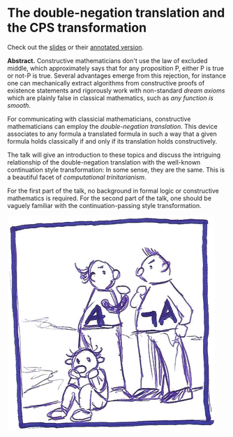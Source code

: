 # The double-negation translation and the CPS transformation

Check out the [slides](negneg-translation.pdf) or their [annotated
version](negneg-translation-notes.pdf).

**Abstract.** Constructive mathematicians don't use the law of excluded middle, which
approximately says that for any proposition P, either P is true or not-P
is true. Several advantages emerge from this rejection, for instance one
can mechanically extract algorithms from constructive proofs of existence
statements and rigorously work with non-standard *dream axioms* which are
plainly false in classical mathematics, such as *any function is
smooth*.

For communicating with classicial mathematicians, constructive
mathematicians can employ the *double-negation translation*. This
device associates to any formula a translated formula in such a way that
a given formula holds classically if and only if its translation holds
constructively.

The talk will give an introduction to these topics and discuss the
intriguing relationship of the double-negation translation with the
well-known continuation style transformation: In some sense, they are
the same. This is a beautiful facet of *computational trinitarianism*.

For the first part of the talk, no background in formal logic or
constructive mathematics is required. For the second part of the talk,
one should be vaguely familiar with the continuation-passing style
transformation.

![The law of excluded middle](images/lem.png)
